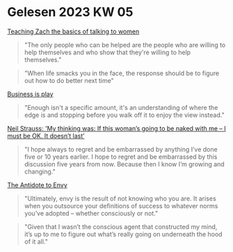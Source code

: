 # Gelesen 2023 KW 05

[Teaching Zach the basics of talking to women](https://theredquest.substack.com/p/teaching-zach-the-basics-of-talking)

> "The only people who can be helped are the people who are willing to help themselves and who show that they're willing to help themselves."

> "When life smacks you in the face, the response should be to figure out how to do better next time"

[Business is play](https://www.mrdbourke.com/business-is-play/)

> "Enough isn't a specific amount, it's an understanding of where the edge is and stopping before you walk off it to enjoy the view instead."

[Neil Strauss: 'My thinking was: If this woman’s going to be naked with me – I must be OK. It doesn’t last’](https://www.theguardian.com/lifeandstyle/2015/oct/10/neil-strauss-the-game-book-truth)

> "I hope always to regret and be embarrassed by anything I’ve done five or 10 years earlier. I hope to regret and be embarrassed by this discussion five years from now. Because then I know I’m growing and changing."

[The Antidote to Envy](https://moretothat.com/the-antidote-to-envy/)

> "Ultimately, envy is the result of not knowing who you are. It arises when you outsource your definitions of success to whatever norms you’ve adopted – whether consciously or not."

> "Given that I wasn’t the conscious agent that constructed my mind, it’s up to me to figure out what’s really going on underneath the hood of it all."